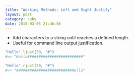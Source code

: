 ```yaml
---
title: "Working Methods: Left and Right Justify" 
layout: post
category: ruby
date: 2015-03-05 21:46:56 
---
```


- Add characters to a string until reaches a defined length.
- Useful for command line output justification.

```ruby
"Hello".ljust(30, "#")
#=> "Hello#########################"
```

```ruby
"Hello".rjust(30, "#")
#=> "#########################Hello"
```